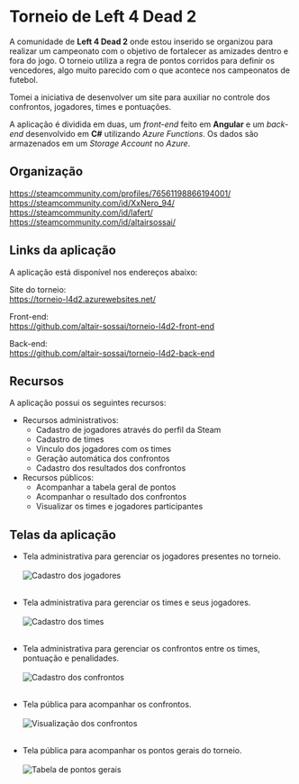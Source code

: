 # Torneio de Left 4 Dead 2

A comunidade de **Left 4 Dead 2** onde estou inserido se organizou para realizar um campeonato com o objetivo de fortalecer as amizades dentro e fora do jogo. O torneio utiliza a regra de pontos corridos para definir os vencedores, algo muito parecido com o que acontece nos campeonatos de futebol.

Tomei a iniciativa de desenvolver um site para auxiliar no controle dos confrontos, jogadores, times e pontuações.

A aplicação é dividida em duas, um *front-end* feito em **Angular** e um *back-end* desenvolvido em **C#** utilizando *Azure Functions*.
Os dados são armazenados em um *Storage Account* no *Azure*.

## Organização

https://steamcommunity.com/profiles/76561198866194001/<br/>
https://steamcommunity.com/id/XxNero_94/<br/>
https://steamcommunity.com/id/lafert/<br/>
https://steamcommunity.com/id/altairsossai/<br/>

## Links da aplicação
A aplicação está disponível nos endereços abaixo:

Site do torneio:<br/>
https://torneio-l4d2.azurewebsites.net/

Front-end:<br/>
https://github.com/altair-sossai/torneio-l4d2-front-end

Back-end:<br/>
https://github.com/altair-sossai/torneio-l4d2-back-end

## Recursos
A aplicação possui os seguintes recursos:
- Recursos administrativos:
  - Cadastro de jogadores através do perfil da Steam
  - Cadastro de times
  - Vinculo dos jogadores com os times
  - Geração automática dos confrontos
  - Cadastro dos resultados dos confrontos
- Recursos públicos:
  - Acompanhar a tabela geral de pontos
  - Acompanhar o resultado dos confrontos
  - Visualizar os times e jogadores participantes 

## Telas da aplicação
- Tela administrativa para gerenciar os jogadores presentes no torneio.<br/><br/>
![Cadastro dos jogadores](https://torneiol4d2.blob.core.windows.net/imgs/cadastro-jogadores.png)<br/><br/>

- Tela administrativa para gerenciar os times e seus jogadores.<br/><br/>
![Cadastro dos times](https://torneiol4d2.blob.core.windows.net/imgs/cadastro-times.png)<br/><br/>

- Tela administrativa para gerenciar os confrontos entre os times, pontuação e penalidades.<br/><br/>
![Cadastro dos confrontos](https://torneiol4d2.blob.core.windows.net/imgs/cadastro-confrontos.png)<br/><br/>

- Tela pública para acompanhar os confrontos.<br/><br/>
![Visualização dos confrontos](https://torneiol4d2.blob.core.windows.net/imgs/visualizacao-confrontos.png)<br/><br/>

- Tela pública para acompanhar os pontos gerais do torneio.<br/><br/>
![Tabela de pontos gerais](https://torneiol4d2.blob.core.windows.net/imgs/tabela-pontos-gerais.png)<br/><br/>
